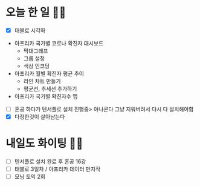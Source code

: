 # 오늘 한 일 🤛🏻
  - [x] 태블로 시각화
  - 아프리카 국가별 코로나 확진자 대시보드
    - 막대그래프
    - 그룹 설정
    - 색상 인코딩
  - 아프리카 월별 확진자 평균 추이
    - 라인 차트 만들기
    - 평균선, 추세선 추가하기
  - 아프리카 국가별 확진자수 맵
  - [ ] 혼공 하다가 텐서플로 설치 진행중> 아나콘다 그냥 지워버려서 다시 다 설치해야함
  - [x] 다정한것이 살아남는다

# 내일도 화이팅 ✌🏻
- [ ] 텐서플로 설치 완료 후 혼공 16강
- [ ] 태블로 3일차 / 아프리카 데이터 만지작
- [ ] 모닝 토익 2회